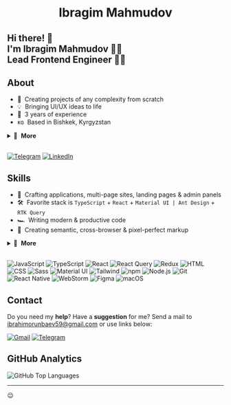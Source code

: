 <h1 align="center">Ibragim Mahmudov</h1>

## Hi there! 👋<br>I'm Ibragim Mahmudov 🦸‍♂️<br>Lead Frontend Engineer 👨‍💻

## About

- 🚀 &nbsp;Creating projects of any complexity from scratch
- 💡 &nbsp;Bringing UI/UX ideas to life
- 💼 &nbsp;3 years of experience
- ᴋɢ &nbsp;Based in Bishkek, Kyrgyzstan

<details>
  <summary>🔽 &nbsp;<strong>More</strong></summary>

- 👔 &nbsp;Organized & standalone
- 🤓 &nbsp;Love to code
- 🌱 &nbsp;Constantly learning
- 📐 &nbsp;Prone to perfectionism
- 🏃‍♂️ &nbsp;Sports lover
- ⛰ &nbsp;I dream of traveling
- ☕️ &nbsp;Coffee lover

  

</details>&nbsp;

[<a href='https://t.me/NitroCoderX'><img src="https://img.shields.io/badge/-Telegram-26a5e4?logo=telegram&logoColor=white" alt="Telegram" /></a>](telegram)
[<img src="https://img.shields.io/badge/-Instagram-df7f57?logo=instagram&logoColor=white" alt="LinkedIn" />][instagram]

## Skills

- 👾 &nbsp;Crafting applications, multi-page sites, landing pages & admin panels
- 🛠 &nbsp;Favorite stack is `TypeScript` + `React` + `Material UI | Ant Design` + `RTK Query`
- 🏎 &nbsp;Writing modern & productive code
- 🎨 &nbsp;Creating semantic, cross-browser & pixel-perfect markup

<details>
  <summary>🔽 &nbsp;<strong>More</strong></summary>

- ✅ &nbsp;Creating reliable & well-functioning interfaces
- 🧠 &nbsp;Choosing a simple way to solve the problem
- 🧩 &nbsp;Using a lot of patterns & techniques
- 🧱 &nbsp;Building a modular & optimal project architecture
- 🔧 &nbsp;Using modern frameworks, libraries, and tools
- 📱 &nbsp;Implementing responsive interface & animations
- 🧹 &nbsp;Following a consistent code style
- 📒 &nbsp;Planing & decomposing tasks
- 🐣 &nbsp;Making code reviews & teaching

</details>&nbsp;

![JavaScript](https://img.shields.io/badge/-JavaScript-282828?logo=javascript&logoColor=f7df1e)
![TypeScript](https://img.shields.io/badge/-TypeScript-282828?logo=typescript&logoColor=3178c6)
![React](https://img.shields.io/badge/-React-282828?logo=react&logoColor=61dafb)
![React Query](https://img.shields.io/badge/-React_Query-282828?logo=reactquery&logoColor=ff4154)
![Redux](https://img.shields.io/badge/-Redux-282828?logo=redux&logoColor=764abc)
![HTML](https://img.shields.io/badge/-HTML-282828?logo=html5&logoColor=e34f26)
![CSS](https://img.shields.io/badge/-CSS-282828?logo=css3&logoColor=1572b6)
![Sass](https://img.shields.io/badge/-Sass-282828?logo=sass&logoColor=cc6699)
![Material UI](https://img.shields.io/badge/-Material_UI-282828?logo=MUI&logoColor=0081cb)
![Tailwind](https://img.shields.io/badge/-Tailwind-282828?logo=tailwindcss&logoColor=35bdf7)
![npm](https://img.shields.io/badge/-npm-282828?logo=npm&logoColor=cc0100)
![Node.js](https://img.shields.io/badge/-Node.js-282828?logo=node.js&logoColor=339933)
![Git](https://img.shields.io/badge/-Git-282828?logo=git&logoColor=f05032)
![React Native](https://img.shields.io/badge/-React_Native-282828?logo=react&logoColor=61dafb)
![WebStorm](https://img.shields.io/badge/-WebStorm-282828?logo=webstorm&logoColor=d2e95c)
![Figma](https://img.shields.io/badge/-Figma-282828?logo=figma&logoColor=f24e1e)
![macOS](https://img.shields.io/badge/-macOS-282828?logo=macos&logoColor=white)

## Contact

Do you need my **help**? Have a **suggestion** for me? Send a mail to ibrahimorunbaev59@gmail.com or use links below:

[<img src="https://img.shields.io/badge/-Gmail-ea4335?logo=gmail&logoColor=white" alt="Gmail" />](email)
[<img src="https://img.shields.io/badge/-Telegram-26a5e4?logo=telegram&logoColor=white" alt="Telegram" />](telegram)

## GitHub Analytics

<img src="https://github-readme-stats.vercel.app/api/top-langs/?username=MahmudovIbragim&layout=compact&theme=tokyonight" alt="GitHub Top Languages" />



---


[telegram]: https://t.me/NitroCoderX
[instagram]: https://www.instagram.com/m__ibra___/
[email]: ibrahimorunbaev59@gmail.com




😉
